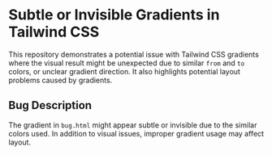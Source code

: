# Subtle or Invisible Gradients in Tailwind CSS

This repository demonstrates a potential issue with Tailwind CSS gradients where the visual result might be unexpected due to similar `from` and `to` colors, or unclear gradient direction.  It also highlights potential layout problems caused by gradients.

## Bug Description
The gradient in `bug.html` might appear subtle or invisible due to the similar colors used.  In addition to visual issues, improper gradient usage may affect layout.